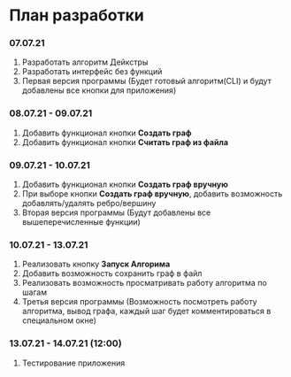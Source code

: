# План разработки

### 07.07.21
1. Разработать алгоритм Дейкстры
2. Разработать интерфейс без функций
3. Первая версия программы (Будет готовый алгоритм(CLI) и будут добавлены все кнопки для приложения)

### 08.07.21 - 09.07.21
1. Добавить функционал кнопки **Создать граф**
2. Добавить функционал кнопки **Считать граф из файла**

### 09.07.21 - 10.07.21
1. Добавить функционал кнопки **Создать граф вручную**
2. При выборе кнопки **Создать граф вручную**, добавить возможность добавлять/удалять ребро/вершину
3. Вторая версия программы (Будут добавлены все вышеперечисленные функции) 

### 10.07.21 - 13.07.21
1. Реализовать кнопку **Запуск Алгорима**
2. Добавить возможность сохранить граф в файл
3. Реализовать возможность просматривать работу алгоритма по шагам
4. Третья версия программы (Возможность посмотреть работу алгоритма, вывод графа, каждый шаг будет комментироваться в специальном окне) 

### 13.07.21 - 14.07.21 (12:00)
1. Тестирование приложения